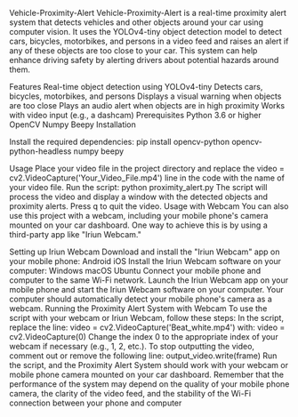 Vehicle-Proximity-Alert
Vehicle-Proximity-Alert is a real-time proximity alert system that detects vehicles and other objects around your car using computer vision. It uses the YOLOv4-tiny object detection model to detect cars, bicycles, motorbikes, and persons in a video feed and raises an alert if any of these objects are too close to your car. This system can help enhance driving safety by alerting drivers about potential hazards around them.

Features
Real-time object detection using YOLOv4-tiny
Detects cars, bicycles, motorbikes, and persons
Displays a visual warning when objects are too close
Plays an audio alert when objects are in high proximity
Works with video input (e.g., a dashcam)
Prerequisites
Python 3.6 or higher
OpenCV
Numpy
Beepy
Installation

Install the required dependencies: pip install opencv-python opencv-python-headless numpy beepy

Usage
Place your video file in the project directory and replace the video = cv2.VideoCapture('Your_Video_File.mp4') line in the code with the name of your video file.
Run the script: python proximity_alert.py
The script will process the video and display a window with the detected objects and proximity alerts.
Press q to quit the video.
Usage with Webcam
You can also use this project with a webcam, including your mobile phone's camera mounted on your car dashboard. One way to achieve this is by using a third-party app like "Iriun Webcam."

Setting up Iriun Webcam
Download and install the "Iriun Webcam" app on your mobile phone:
Android
iOS
Install the Iriun Webcam software on your computer:
Windows
macOS
Ubuntu
Connect your mobile phone and computer to the same Wi-Fi network.
Launch the Iriun Webcam app on your mobile phone and start the Iriun Webcam software on your computer. Your computer should automatically detect your mobile phone's camera as a webcam.
Running the Proximity Alert System with Webcam
To use the script with your webcam or Iriun Webcam, follow these steps: In the script, replace the line: video = cv2.VideoCapture('Beat_white.mp4') with: video = cv2.VideoCapture(0)
Change the index 0 to the appropriate index of your webcam if necessary (e.g., 1, 2, etc.).
To stop outputting the video, comment out or remove the following line: output_video.write(frame)
Run the script, and the Proximity Alert System should work with your webcam or mobile phone camera mounted on your car dashboard.
Remember that the performance of the system may depend on the quality of your mobile phone camera, the clarity of the video feed, and the stability of the Wi-Fi connection between your phone and computer
